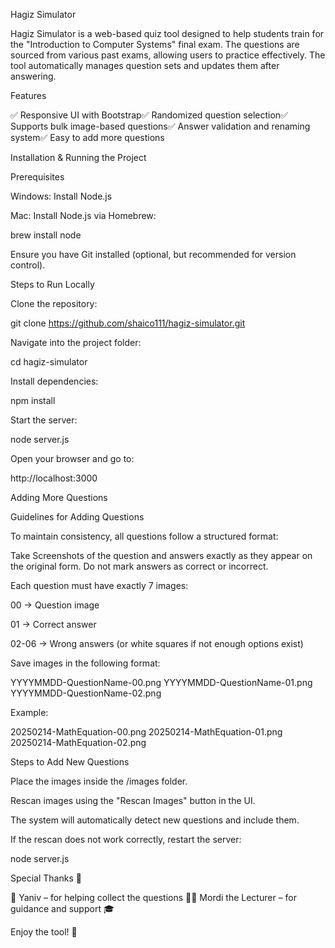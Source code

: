 Hagiz Simulator

Hagiz Simulator is a web-based quiz tool designed to help students train for the "Introduction to Computer Systems" final exam. The questions are sourced from various past exams, allowing users to practice effectively. The tool automatically manages question sets and updates them after answering.

Features

✅ Responsive UI with Bootstrap✅ Randomized question selection✅ Supports bulk image-based questions✅ Answer validation and renaming system✅ Easy to add more questions

Installation & Running the Project

Prerequisites

Windows: Install Node.js

Mac: Install Node.js via Homebrew:

brew install node

Ensure you have Git installed (optional, but recommended for version control).

Steps to Run Locally

Clone the repository:

git clone https://github.com/shaico111/hagiz-simulator.git

Navigate into the project folder:

cd hagiz-simulator

Install dependencies:

npm install

Start the server:

node server.js

Open your browser and go to:

http://localhost:3000

Adding More Questions

Guidelines for Adding Questions

To maintain consistency, all questions follow a structured format:

Take Screenshots of the question and answers exactly as they appear on the original form. Do not mark answers as correct or incorrect.

Each question must have exactly 7 images:

00 → Question image

01 → Correct answer

02-06 → Wrong answers (or white squares if not enough options exist)

Save images in the following format:

YYYYMMDD-QuestionName-00.png
YYYYMMDD-QuestionName-01.png
YYYYMMDD-QuestionName-02.png

Example:

20250214-MathEquation-00.png
20250214-MathEquation-01.png
20250214-MathEquation-02.png

Steps to Add New Questions

Place the images inside the /images folder.

Rescan images using the "Rescan Images" button in the UI.

The system will automatically detect new questions and include them.

If the rescan does not work correctly, restart the server:

node server.js

Special Thanks 🙏

💙 Yaniv – for helping collect the questions 📸💙 Mordi the Lecturer – for guidance and support 🎓

Enjoy the tool! 🚀

